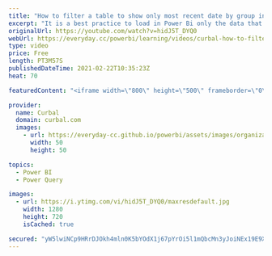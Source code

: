 ```yaml
---
title: "How to filter a table to show only most recent date by group in Power Query"
excerpt: "It is a best practice to load in Power Bi only the data that you need. In today's video, I will show you how you can filter a table by the last date available.   Chapters: 00:00 Intro 00:30 Explain the use case 01:00 The solution Done!  Here you can download all the pbix files: https://curbal.com/donwload-center"
originalUrl: https://youtube.com/watch?v=hidJ5T_DYQ0
webUrl: https://everyday.cc/powerbi/learning/videos/curbal-how-to-filter-a-table-to-show-only-most-recent-date-by-group-in-power-query/
type: video
price: Free
length: PT3M57S
publishedDateTime: 2021-02-22T10:35:23Z
heat: 70

featuredContent: "<iframe width=\"800\" height=\"500\" frameborder=\"0\" src=\"https://www.youtube.com/embed/hidJ5T_DYQ0\" allow=\"accelerometer; autoplay; encrypted-media; gyroscope; picture-in-picture\" allowfullscreen></iframe>"

provider:
  name: Curbal
  domain: curbal.com
  images:
    - url: https://everyday-cc.github.io/powerbi/assets/images/organizations/curbal.com-50x50.jpg
      width: 50
      height: 50

topics:
  - Power BI
  - Power Query

images:
  - url: https://i.ytimg.com/vi/hidJ5T_DYQ0/maxresdefault.jpg
    width: 1280
    height: 720
    isCached: true

secured: "yW5lwiNCp9HRrDJOkh4mln0K5bYOdX1j67pYrOi5l1mQbcMn3yJoiNEx19E9XR4UbbipqICLWKtB7j1oFu2DOXZ86kHHv0o+NGqANHOq5cLNGACgKqAno6mxCK9w0NAf+K6adaj0torHrySfU21Jb+HbZyEyrsnkleqXT54gmo2QDxveu8mnHf7oSaRxATK0XKXB7YpXjdOvuUUWk1SFGHhmkfY9HRr/4/XTTt7cgW2qxzpKmJ0JNEaSek1ecJrbpItxtisX5ffgsjT9XyG0BTlvFER/Cfrt/RZY30LaGTHgasdq+b57ka+mr/0UwlHNfXUxyaB7yRC6B+Y6TXBA6aVP8YohF1S/YvOBnpzhaKFkJvtOG4bMC3LWRyadUP/nRYSUR0RQf4zY0ShTPNX4aZcJxII4brLzC2NXaWv307A=;COBE210EJMGsGBQziMoxWw=="
---
```


